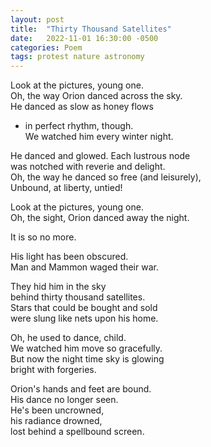 ```yaml
---
layout: post
title:  "Thirty Thousand Satellites"
date:   2022-11-01 16:30:00 -0500
categories: Poem
tags: protest nature astronomy
---
```

Look at the pictures, young one.<br>
Oh, the way Orion danced across the sky.<br>
He danced as slow as honey flows<br>
- in perfect rhythm, though.<br>
We watched him every winter night.

He danced and glowed. Each lustrous node<br>
was notched with reverie and delight.<br>
Oh, the way he danced so free (and leisurely),<br>
Unbound, at liberty, untied!

Look at the pictures, young one.<br>
Oh, the sight, Orion danced away the night.

It is so no more.

His light has been obscured.<br>
Man and Mammon waged their war. 

They hid him in the sky<br>
behind thirty thousand satellites.<br>
Stars that could be bought and sold<br>
were slung like nets upon his home.

Oh, he used to dance, child.<br>
We watched him move so gracefully.<br>
But now the night time sky is glowing<br>
bright with forgeries.

Orion's hands and feet are bound.<br>
His dance no longer seen.<br>
He's been uncrowned,<br>
his radiance drowned,<br>
lost behind a spellbound screen.
